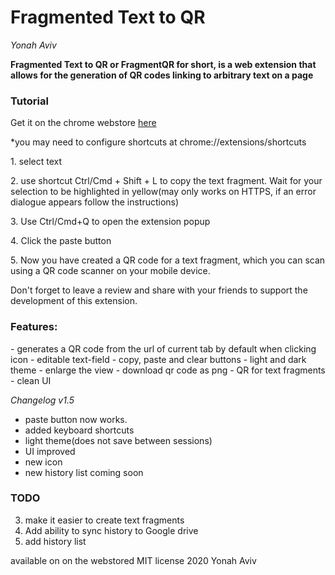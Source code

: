 <h1>Fragmented Text to QR</h1><p>
<em>Yonah Aviv</em>

<b>Fragmented Text to QR or FragmentQR for short, is a web extension that allows for the generation of QR codes linking to arbitrary text on a page</b>

<h3>Tutorial</h3><p>
  Get it on the chrome webstore <a href="https://chrome.google.com/webstore/detail/cabodnfakameckfbbgkciiifempglloj">here</a><P>
*you may need to configure shortcuts at chrome://extensions/shortcuts<p>
1. select text<p>
2. use shortcut Ctrl/Cmd + Shift + L to copy the text fragment. Wait for your selection to be highlighted in yellow(may only works on HTTPS, if an error dialogue appears follow the instructions)<p>
3. Use Ctrl/Cmd+Q to open the extension popup<p>
4. Click the paste button<p>
5. Now you have created a QR code for a text fragment, which you can scan using a QR code scanner on your mobile device.<p>
Don't forget to leave a review and share with your friends to support the development of this extension.

<h3>Features:</h3><p> 
- generates a QR code from the url of current tab by default when clicking icon
- editable text-field 
- copy, paste and clear buttons
- light and dark theme
- enlarge the view
- download qr code as png
- QR for text fragments 
- clean UI
  
<em>Changelog v1.5</em><p>
- paste button now works.
- added keyboard shortcuts
- light theme(does not save between sessions)
- UI improved
- new icon
- new history list coming soon

<h3>TODO</h3><p>

3. make it easier to create text fragments
3. Add ability to sync history to Google drive
4. add history list

available on on the webstored 
MIT license 2020 Yonah Aviv
